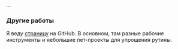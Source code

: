 ﻿…

### Другие работы

Я веду [страницу](https://github.com/vkostyanetsky) на GitHub. В основном, там разные рабочие инструменты и небольшие пет-проекты для упрощения рутины.